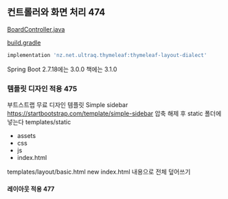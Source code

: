 ## 컨트롤러와 화면 처리 474
[BoardController.java](..%2Fsrc%2Fmain%2Fjava%2Forg%2Fzerock%2Fb01%2Fcontroller%2FBoardController.java)

[build.gradle](..%2Fbuild.gradle)
```groovy
implementation 'nz.net.ultraq.thymeleaf:thymeleaf-layout-dialect'
```

Spring Boot 2.7.18에는 3.0.0
책에는 3.1.0

### 템플릿 디자인 적용 475
부트스트랩 무료 디자인 템플릿 Simple sidebar https://startbootstrap.com/template/simple-sidebar
압축 해제 후 static 폴더에 넣는다
templates/static 
- assets
- css
- js
- index.html



templates/layout/basic.html new
index.html 내용으로 전체 덮어쓰기

#### 레이아웃 적용 477
